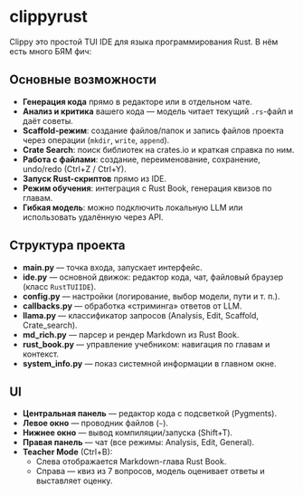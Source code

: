 # clippyrust

Clippy это простой TUI IDE для языка программирования Rust.
В нём есть много БЯМ фич:

## Основные возможности
- **Генерация кода** прямо в редакторе или в отдельном чате.  
- **Анализ и критика** вашего кода — модель читает текущий `.rs`-файл и даёт советы.  
- **Scaffold-режим**: создание файлов/папок и запись файлов проекта через операции (`mkdir`, `write`, `append`).  
- **Crate Search**: поиск библиотек на crates.io и краткая справка по ним.  
- **Работа с файлами**: создание, переименование, сохранение, undo/redo (Ctrl+Z / Ctrl+Y).  
- **Запуск Rust-скриптов** прямо из IDE.  
- **Режим обучения**: интеграция с Rust Book, генерация квизов по главам.  
- **Гибкая модель**: можно подключить локальную LLM или использовать удалённую через API.

## Структура проекта
- **main.py** — точка входа, запускает интерфейс.  
- **ide.py** — основной движок: редактор кода, чат, файловый браузер (класс `RustTUIIDE`).  
- **config.py** — настройки (логирование, выбор модели, пути и т. п.).  
- **callbacks.py** — обработка «стриминга» ответов от LLM.  
- **llama.py** — классификатор запросов (Analysis, Edit, Scaffold, Crate_search).  
- **md_rich.py** — парсер и рендер Markdown из Rust Book.  
- **rust_book.py** — управление учебником: навигация по главам и контекст.  
- **system_info.py** — показ системной информации в главном окне.

## UI
- **Центральная панель** — редактор кода с подсветкой (Pygments).  
- **Левое окно** — проводник файлов (`~`).  
- **Нижнее окно** — вывод компиляции/запуска (Shift+T).  
- **Правая панель** — чат (все режимы: Analysis, Edit, General).  
- **Teacher Mode** (Ctrl+B):  
  - Слева отображается Markdown-глава Rust Book.  
  - Справа — квиз из 7 вопросов, модель оценивает ответы и выставляет оценку.

